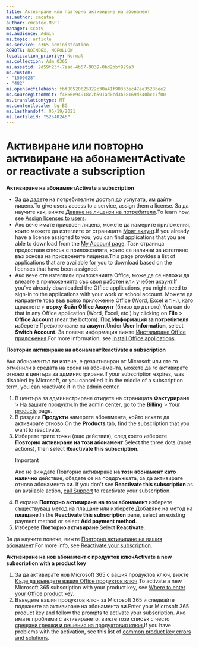```yaml
---
title: Активиране или повторно активиране на абонамент
ms.author: cmcatee
author: cmcatee-MSFT
manager: scotv
ms.audience: Admin
ms.topic: article
ms.service: o365-administration
ROBOTS: NOINDEX, NOFOLLOW
localization_priority: Normal
ms.collection: Adm_O365
ms.assetid: 2d59f23f-7aad-4b57-9039-0bd2bbf929a3
ms.custom:
- "1500028"
- "482"
ms.openlocfilehash: fbf80520625322c30a41f90333ec47ee3528bee2
ms.sourcegitcommit: f4866e94918c7b591ad0cd3b58169d340bcc7f00
ms.translationtype: MT
ms.contentlocale: bg-BG
ms.lasthandoff: 05/19/2021
ms.locfileid: "52540245"
---
```

# <a name="activate-or-reactivate-a-subscription"></a><span data-ttu-id="51f66-102">Активиране или повторно активиране на абонамент</span><span class="sxs-lookup"><span data-stu-id="51f66-102">Activate or reactivate a subscription</span></span>

<span data-ttu-id="51f66-103">**Активиране на абонамент**</span><span class="sxs-lookup"><span data-stu-id="51f66-103">**Activate a subscription**</span></span>

- <span data-ttu-id="51f66-104">За да дадете на потребителите достъп до услугата, им дайте лиценз.</span><span class="sxs-lookup"><span data-stu-id="51f66-104">To give users access to a service, assign them a license.</span></span> <span data-ttu-id="51f66-105">За да научите как, вижте [Даване на лицензи на потребители](/microsoft-365/admin/manage/assign-licenses-to-users).</span><span class="sxs-lookup"><span data-stu-id="51f66-105">To learn how, see [Assign licenses to users](/microsoft-365/admin/manage/assign-licenses-to-users).</span></span>
- <span data-ttu-id="51f66-106">Ако вече имате присвоен лиценз, можете да намерите приложения, които можете да изтеглите от страницата [Моят акаунт](https://portal.office.com/account/#installs).</span><span class="sxs-lookup"><span data-stu-id="51f66-106">If you already have a license assigned to you, you can find applications that you are able to download from the [My Account page](https://portal.office.com/account/#installs).</span></span> <span data-ttu-id="51f66-107">Тази страница предоставя списък с приложенията, които са налични за изтегляне въз основа на присвоените лицензи.</span><span class="sxs-lookup"><span data-stu-id="51f66-107">This page provides a list of applications that are available for you to download based on the licenses that have been assigned.</span></span>
- <span data-ttu-id="51f66-108">Ако вече сте изтеглили приложенията Office, може да се наложи да влезете в приложенията със своя работен или учебен акаунт.</span><span class="sxs-lookup"><span data-stu-id="51f66-108">If you've already downloaded the Office applications, you might need to sign-in to the applications with your work or school account.</span></span> <span data-ttu-id="51f66-109">Можете да направите това във всяко приложение Office (Word, Excel и т.н.), като щракнете   >  **върху Файл Office Акаунт** (близо до дъното).</span><span class="sxs-lookup"><span data-stu-id="51f66-109">You can do that in any Office application (Word, Excel, etc.) by clicking on **File** > **Office Account** (near the bottom).</span></span> <span data-ttu-id="51f66-110">Под **Информация за потребителя** изберете Превключване на **акаунт**.</span><span class="sxs-lookup"><span data-stu-id="51f66-110">Under **User Information**, select **Switch Account**.</span></span> <span data-ttu-id="51f66-111">За повече информация вижте [Инсталиране Office приложения](/microsoft-365/admin/setup/install-applications).</span><span class="sxs-lookup"><span data-stu-id="51f66-111">For more information, see [Install Office applications](/microsoft-365/admin/setup/install-applications).</span></span>

<span data-ttu-id="51f66-112">**Повторно активиране на абонамент**</span><span class="sxs-lookup"><span data-stu-id="51f66-112">**Reactivate a subscription**</span></span>

<span data-ttu-id="51f66-113">Ако абонаментът ви изтече, е дезактивиран от Microsoft или сте го отменили в средата на срока на абонамента, можете да го активирате отново в центъра за администриране.</span><span class="sxs-lookup"><span data-stu-id="51f66-113">If your subscription expires, was disabled by Microsoft, or you cancelled it in the middle of a subscription term, you can reactivate it in the admin center.</span></span>
  
1. <span data-ttu-id="51f66-114">В центъра за администриране отидете на страницата **Фактуриране**  >  [На вашите](https://go.microsoft.com/fwlink/p/?linkid=842054) продукти.</span><span class="sxs-lookup"><span data-stu-id="51f66-114">In the admin center, go to the **Billing** > [Your products](https://go.microsoft.com/fwlink/p/?linkid=842054) page.</span></span>
2. <span data-ttu-id="51f66-115">В раздела **Продукти** намерете абонамента, който искате да активирате отново.</span><span class="sxs-lookup"><span data-stu-id="51f66-115">On the **Products** tab, find the subscription that you want to reactivate.</span></span>
3. <span data-ttu-id="51f66-116">Изберете трите точки (още действия), след което изберете **Повторно активиране на този абонамент**.</span><span class="sxs-lookup"><span data-stu-id="51f66-116">Select the three dots (more actions), then select **Reactivate this subscription**.</span></span>
    > [!IMPORTANT]
    > <span data-ttu-id="51f66-117">Ако не виждате Повторно активиране **на този абонамент като налично** действие, обадете се на поддръжката, за да активирате отново абонамента си. [](https://go.microsoft.com/fwlink/p/?linkid=518322)</span><span class="sxs-lookup"><span data-stu-id="51f66-117">If you don't see **Reactivate this subscription** as an available action, [call Support](https://go.microsoft.com/fwlink/p/?linkid=518322) to reactivate your subscription.</span></span>
4. <span data-ttu-id="51f66-118">В екрана **Повторно активиране на този абонамент** изберете съществуващ метод на плащане или изберете Добавяне на метод на **плащане**.</span><span class="sxs-lookup"><span data-stu-id="51f66-118">In the **Reactivate this subscription** pane, select an existing payment method or select **Add payment method**.</span></span>
5. <span data-ttu-id="51f66-119">Изберете **Повторно активиране**.</span><span class="sxs-lookup"><span data-stu-id="51f66-119">Select **Reactivate**.</span></span>

<span data-ttu-id="51f66-120">За да научите повече, вижте [Повторно активиране на вашия абонамент](/microsoft-365/commerce/subscriptions/reactivate-your-subscription).</span><span class="sxs-lookup"><span data-stu-id="51f66-120">For more info, see [Reactivate your subscription](/microsoft-365/commerce/subscriptions/reactivate-your-subscription).</span></span>

<span data-ttu-id="51f66-121">**Активиране на нов абонамент с продуктов ключ**</span><span class="sxs-lookup"><span data-stu-id="51f66-121">**Activate a new subscription with a product key**</span></span>

1. <span data-ttu-id="51f66-122">За да активирате нов Microsoft 365 с вашия продуктов ключ, вижте [Къде да въведете вашия Office продуктов ключ](https://support.office.com/article/where-to-enter-your-office-product-key-0a82e5ae-739e-4b92-a6f4-2ec780c185db).</span><span class="sxs-lookup"><span data-stu-id="51f66-122">To activate a new Microsoft 365 subscription with your product key, see [Where to enter your Office product key](https://support.office.com/article/where-to-enter-your-office-product-key-0a82e5ae-739e-4b92-a6f4-2ec780c185db).</span></span>
2. <span data-ttu-id="51f66-123">Въведете вашия продуктов ключ за Microsoft 365 и следвайте подканите за активиране на абонамента ви.</span><span class="sxs-lookup"><span data-stu-id="51f66-123">Enter your Microsoft 365 product key and follow the prompts to activate your subscription.</span></span> <span data-ttu-id="51f66-124">Ако имате проблеми с активирането, вижте този списък с често [срещани грешки и решения на продуктовия ключ.](/microsoft-365/commerce/product-key-errors-and-solutions)</span><span class="sxs-lookup"><span data-stu-id="51f66-124">If you have problems with the activation, see this list of [common product key errors and solutions](/microsoft-365/commerce/product-key-errors-and-solutions).</span></span>